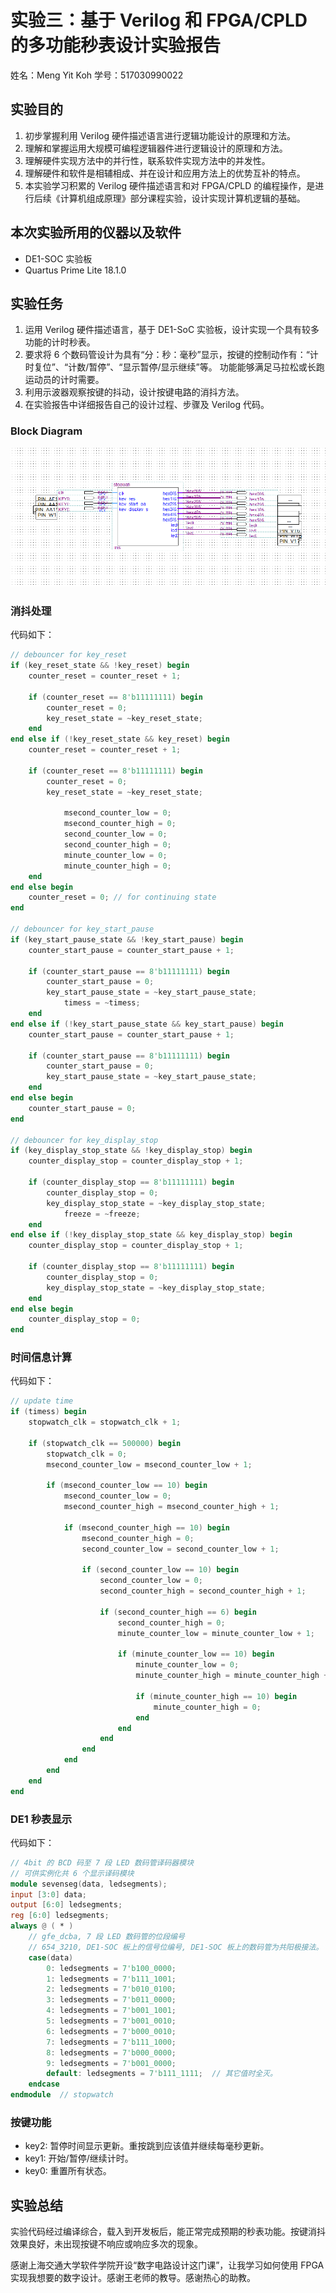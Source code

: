 # 实验三：基于 Verilog 和 FPGA/CPLD 的多功能秒表设计实验报告

姓名：Meng Yit Koh
学号：517030990022

## 实验目的

1. 初步掌握利用 Verilog 硬件描述语言进行逻辑功能设计的原理和方法。
2. 理解和掌握运用大规模可编程逻辑器件进行逻辑设计的原理和方法。
3. 理解硬件实现方法中的并行性，联系软件实现方法中的并发性。
4. 理解硬件和软件是相辅相成、并在设计和应用方法上的优势互补的特点。
5. 本实验学习积累的 Verilog 硬件描述语言和对 FPGA/CPLD 的编程操作，是进 行后续《计算机组成原理》部分课程实验，设计实现计算机逻辑的基础。 

## 本次实验所用的仪器以及软件

- DE1-SOC 实验板 
- Quartus Prime Lite 18.1.0  

## 实验任务

1. 运用 Verilog 硬件描述语言，基于 DE1-SoC 实验板，设计实现一个具有较多功能的计时秒表。 
2. 要求将 6 个数码管设计为具有“分：秒：毫秒”显示，按键的控制动作有：“计时复位”、“计数/暂停”、“显示暂停/显示继续”等。 功能能够满足马拉松或长跑运动员的计时需要。 
3. 利用示波器观察按键的抖动，设计按键电路的消抖方法。 
4. 在实验报告中详细报告自己的设计过程、步骤及 Verilog 代码。

### Block Diagram 

![](./img/1.png)

### 消抖处理

代码如下：  

``` verilog
// debouncer for key_reset
if (key_reset_state && !key_reset) begin
    counter_reset = counter_reset + 1;

    if (counter_reset == 8'b11111111) begin
        counter_reset = 0;
        key_reset_state = ~key_reset_state;
    end
end else if (!key_reset_state && key_reset) begin
    counter_reset = counter_reset + 1;

    if (counter_reset == 8'b11111111) begin
        counter_reset = 0;
        key_reset_state = ~key_reset_state;

			msecond_counter_low = 0;
			msecond_counter_high = 0;
			second_counter_low = 0;
			second_counter_high = 0;
			minute_counter_low = 0;
			minute_counter_high = 0;
    end
end else begin
    counter_reset = 0; // for continuing state
end

// debouncer for key_start_pause
if (key_start_pause_state && !key_start_pause) begin
    counter_start_pause = counter_start_pause + 1;

    if (counter_start_pause == 8'b11111111) begin
        counter_start_pause = 0;
        key_start_pause_state = ~key_start_pause_state;
			timess = ~timess;
    end
end else if (!key_start_pause_state && key_start_pause) begin
    counter_start_pause = counter_start_pause + 1;

    if (counter_start_pause == 8'b11111111) begin
        counter_start_pause = 0;
        key_start_pause_state = ~key_start_pause_state;
    end
end else begin
    counter_start_pause = 0;
end
	
// debouncer for key_display_stop
if (key_display_stop_state && !key_display_stop) begin
    counter_display_stop = counter_display_stop + 1;

    if (counter_display_stop == 8'b11111111) begin
        counter_display_stop = 0;
        key_display_stop_state = ~key_display_stop_state;
			freeze = ~freeze;
    end
end else if (!key_display_stop_state && key_display_stop) begin
    counter_display_stop = counter_display_stop + 1;

    if (counter_display_stop == 8'b11111111) begin
        counter_display_stop = 0;
        key_display_stop_state = ~key_display_stop_state;
    end
end else begin
    counter_display_stop = 0;
end
```

### 时间信息计算

代码如下：  

``` verilog
// update time
if (timess) begin
    stopwatch_clk = stopwatch_clk + 1;

    if (stopwatch_clk == 500000) begin
        stopwatch_clk = 0;
        msecond_counter_low = msecond_counter_low + 1;

        if (msecond_counter_low == 10) begin
            msecond_counter_low = 0;
            msecond_counter_high = msecond_counter_high + 1;

            if (msecond_counter_high == 10) begin
                msecond_counter_high = 0;
                second_counter_low = second_counter_low + 1;

                if (second_counter_low == 10) begin
                    second_counter_low = 0;
                    second_counter_high = second_counter_high + 1;

                    if (second_counter_high == 6) begin
                        second_counter_high = 0;
                        minute_counter_low = minute_counter_low + 1;

                        if (minute_counter_low == 10) begin
                            minute_counter_low = 0;
                            minute_counter_high = minute_counter_high + 1;

                            if (minute_counter_high == 10) begin
                                minute_counter_high = 0;
                            end
                        end
                    end
                end
            end
        end
    end
end
```

### DE1 秒表显示

代码如下：

``` verilog
// 4bit 的 BCD 码至 7 段 LED 数码管译码器模块
// 可供实例化共 6 个显示译码模块
module sevenseg(data, ledsegments);
input [3:0] data;
output [6:0] ledsegments;
reg [6:0] ledsegments;
always @ ( * )
    // gfe_dcba, 7 段 LED 数码管的位段编号
    // 654_3210, DE1-SOC 板上的信号位编号, DE1-SOC 板上的数码管为共阳极接法。
    case(data)
        0: ledsegments = 7'b100_0000;
        1: ledsegments = 7'b111_1001;
        2: ledsegments = 7'b010_0100;
        3: ledsegments = 7'b011_0000;
        4: ledsegments = 7'b001_1001;
        5: ledsegments = 7'b001_0010;
        6: ledsegments = 7'b000_0010;
        7: ledsegments = 7'b111_1000;
        8: ledsegments = 7'b000_0000;
        9: ledsegments = 7'b001_0000;
        default: ledsegments = 7'b111_1111;  // 其它值时全灭。
    endcase
endmodule  // stopwatch
```

### 按键功能
 
- key2: 暂停时间显示更新。重按跳到应该值并继续每毫秒更新。
- key1: 开始/暂停/继续计时。
- key0: 重置所有状态。 

## 实验总结

实验代码经过编译综合，载入到开发板后，能正常完成预期的秒表功能。按键消抖效果良好，未出现按键不响应或响应多次的现象。

感谢上海交通大学软件学院开设“数字电路设计这门课”，让我学习如何使用 FPGA 实现我想要的数字设计。感谢王老师的教导。感谢热心的助教。